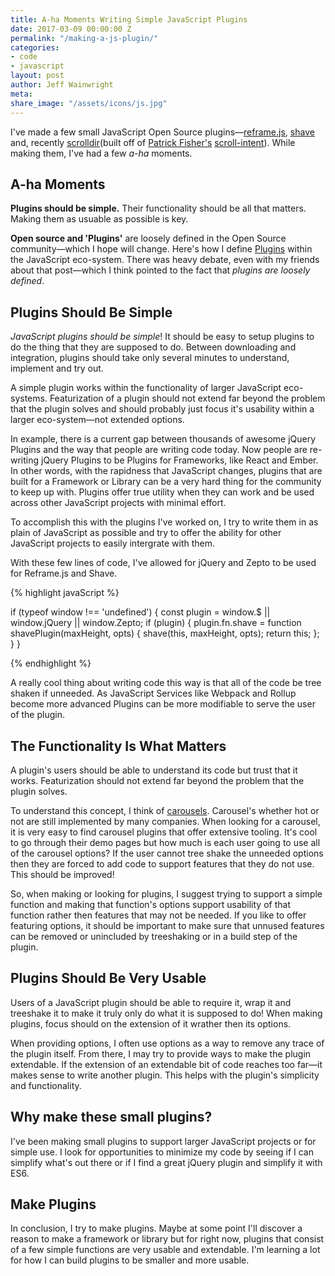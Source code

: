 ```yaml
---
title: A-ha Moments Writing Simple JavaScript Plugins
date: 2017-03-09 00:00:00 Z
permalink: "/making-a-js-plugin/"
categories:
- code
- javascript
layout: post
author: Jeff Wainwright
meta: 
share_image: "/assets/icons/js.jpg"
---
```


I've made a few small JavaScript Open Source plugins—[reframe.js](https://dollarshaveclub.github.io/reframe.js/), [shave](https://dollarshaveclub.github.io/shave/) and, recently [scrolldir](https://github.com/dollarshaveclub/scrolldir)(built off of [Patrick Fisher's](https://github.com/pwfisher) [scroll-intent](https://github.com/pwfisher/scroll-intent.js)). While making them, I've had a few _a-ha_ moments. 

## A-ha Moments
**Plugins should be simple.** Their functionality should be all that matters. Making them as usuable as possible is key. 

**Open source and 'Plugins'** are loosely defined in the Open Source community—which I hope will change. Here's how I define [Plugins](https://jeffry.in/4-categories-js-projects/) within the JavaScript eco-system. There was heavy debate, even with my friends about that post—which I think pointed to the fact that _plugins are loosely defined_.

## Plugins Should Be Simple

_JavaScript plugins should be simple_! It should be easy to setup plugins to do the thing that they are supposed to do. Between downloading and integration, plugins should take only several minutes to understand, implement and try out.

A simple plugin works within the functionality of larger JavaScript eco-systems. Featurization of a plugin should not extend far beyond the problem that the plugin solves and should probably just focus it's usability within a larger eco-system—not extended options.

In example, there is a current gap between thousands of awesome jQuery Plugins and the way that people are writing code today. Now people are re-writing jQuery Plugins to be Plugins for Frameworks, like React and Ember. In other words, with the rapidness that JavaScript changes, plugins that are built for a Framework or Library can be a very hard thing for the community to keep up with. Plugins offer true utility when they can work and be used across other JavaScript projects with minimal effort.

To accomplish this with the plugins I've worked on, I try to write them in as plain of JavaScript as possible and try to offer the ability for other JavaScript projects to easily intergrate with them.

With these few lines of code, I've allowed for jQuery and Zepto to be used for Reframe.js and Shave.

{% highlight javaScript %}

if (typeof window !== 'undefined') {
  const plugin = window.$ || window.jQuery || window.Zepto;
  if (plugin) {
    plugin.fn.shave = function shavePlugin(maxHeight, opts) {
      shave(this, maxHeight, opts);
      return this;
    };
  }
}

{% endhighlight %}

A really cool thing about writing code this way is that all of the code be tree shaken if unneeded. As JavaScript Services like Webpack and Rollup become more advanced Plugins can be more modifiable to serve the user of the plugin.

## The Functionality Is What Matters

A plugin's users should be able to understand its code but trust that it works. Featurization should not extend far beyond the problem that the plugin solves. 

To understand this concept, I think of [carousels](http://shouldiuseacarousel.com/). Carousel's whether hot or not are still implemented by many companies. When looking for a carousel, it is very easy to find carousel plugins that offer extensive tooling. It's cool to go through their demo pages but how much is each user going to use all of the carousel options? If the user cannot tree shake the unneeded options then they are forced to add code to support features that they do not use. This should be improved!

So, when making or looking for plugins, I suggest trying to support a simple function and making that function's options support usability of that function rather then features that may not be needed. If you like to offer featuring options, it should be important to make sure that unnused features can be removed or unincluded by treeshaking or in a build step of the plugin.

## Plugins Should Be Very Usable

Users of a JavaScript plugin should be able to require it, wrap it and treeshake it to make it truly only do what it is supposed to do! When making plugins, focus should on the extension of it wrather then its options. 

When providing options, I often use options as a way to remove any trace of the plugin itself. From there, I may try to provide ways to make the plugin extendable. If the extension of an extendable bit of code reaches too far—it makes sense to write another plugin. This helps with the plugin's simplicity and functionality. 


## Why make these small plugins?

I've been making small plugins to support larger JavaScript projects or for simple use. I look for opportunities to minimize my code by seeing if I can simplify what's out there or if I find a great jQuery plugin and simplify it with ES6. 

## Make Plugins

In conclusion, I try to make plugins. Maybe at some point I'll discover a reason to make a framework or library but for right now, plugins that consist of a few simple functions are very usable and extendable. I'm learning a lot for how I can build plugins to be smaller and more usable. 





